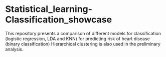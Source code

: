 # Statistical_learning-Classification_showcase

This repository presents a comparison of different models for classification (logistic regression, LDA and KNN) for predicting risk of heart disease (binary classification)
Hierarchical clustering is also used in the preliminary analysis.
